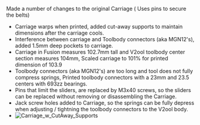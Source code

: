 Made a number of changes to the original Carriage ( Uses pins to secure the belts)
* Carriage warps when printed, added cut-away supports to maintain dimensions after the carriage cools.
* Interference between carriage and Toolbody connectors (aka MGN12's), added 1.5mm deep pockets to carriage.
* Carriage in Fusion measures 102.7mm tall and V2ool toolbody center section measures 104mm, Scaled carriage to 101% for printed dimension of 103.9
* Toolbody connectors (aka MGN12's) are too long and tool does not fully compress springs, Printed toolbody connectors with a 23mm and 23.5 centers with 693zz bearings.
* Pins that limit the sliders, are replaced by M3x40 screws, so the sliders can be replaced without removing or disassembling the Carriage.
* Jack screw holes added to Carriage, so the springs can be fully depress when adjusting / tightning the toolbody connectors to the V2ool body.
* ![Carriage_w_CutAway_Supports](https://github.com/user-attachments/assets/f7906230-d7db-4e03-b374-10ca3369e383)
